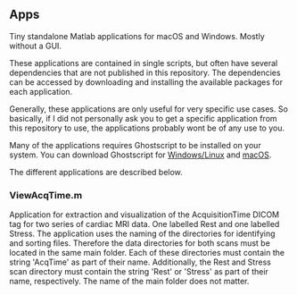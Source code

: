 ## Apps
Tiny standalone Matlab applications for macOS and Windows. Mostly without a GUI.

These applications are contained in single scripts, but often have several dependencies that are not published in this repository. The dependencies can be accessed by downloading and installing the available packages for each application.

Generally, these applications are only useful for very specific use cases. So basically, if I did not personally ask you to get a specific application from this repository to use, the applications probably wont be of any use to you.

Many of the applications requires Ghostscript to be installed on your system. You can download Ghostscript for [Windows/Linux](http://ghostscript.com) and [macOS](http://pages.uoregon.edu/koch).

The different applications are described below.


### ViewAcqTime.m
Application for extraction and visualization of the AcquisitionTime DICOM tag for two series of cardiac MRI data. One labelled Rest and one labelled Stress. The application uses the naming of the directories for identifying and sorting files. Therefore the data directories for both scans must be located in the same main folder. Each of these directories must contain the string 'AcqTime' as part of their name. Additionally, the Rest and Stress scan directory must contain the string 'Rest' or 'Stress' as part of their name, respectively. The name of the main folder does not matter.
